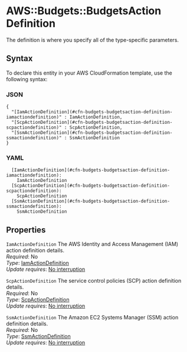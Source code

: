 # AWS::Budgets::BudgetsAction Definition<a name="aws-properties-budgets-budgetsaction-definition"></a>

The definition is where you specify all of the type\-specific parameters\.

## Syntax<a name="aws-properties-budgets-budgetsaction-definition-syntax"></a>

To declare this entity in your AWS CloudFormation template, use the following syntax:

### JSON<a name="aws-properties-budgets-budgetsaction-definition-syntax.json"></a>

```
{
  "[IamActionDefinition](#cfn-budgets-budgetsaction-definition-iamactiondefinition)" : IamActionDefinition,
  "[ScpActionDefinition](#cfn-budgets-budgetsaction-definition-scpactiondefinition)" : ScpActionDefinition,
  "[SsmActionDefinition](#cfn-budgets-budgetsaction-definition-ssmactiondefinition)" : SsmActionDefinition
}
```

### YAML<a name="aws-properties-budgets-budgetsaction-definition-syntax.yaml"></a>

```
  [IamActionDefinition](#cfn-budgets-budgetsaction-definition-iamactiondefinition):
    IamActionDefinition
  [ScpActionDefinition](#cfn-budgets-budgetsaction-definition-scpactiondefinition):
    ScpActionDefinition
  [SsmActionDefinition](#cfn-budgets-budgetsaction-definition-ssmactiondefinition):
    SsmActionDefinition
```

## Properties<a name="aws-properties-budgets-budgetsaction-definition-properties"></a>

`IamActionDefinition` <a name="cfn-budgets-budgetsaction-definition-iamactiondefinition"></a>
The AWS Identity and Access Management \(IAM\) action definition details\.  
_Required_: No  
_Type_: [IamActionDefinition](aws-properties-budgets-budgetsaction-iamactiondefinition.md)  
_Update requires_: [No interruption](https://docs.aws.amazon.com/AWSCloudFormation/latest/UserGuide/using-cfn-updating-stacks-update-behaviors.html#update-no-interrupt)

`ScpActionDefinition` <a name="cfn-budgets-budgetsaction-definition-scpactiondefinition"></a>
The service control policies \(SCP\) action definition details\.  
_Required_: No  
_Type_: [ScpActionDefinition](aws-properties-budgets-budgetsaction-scpactiondefinition.md)  
_Update requires_: [No interruption](https://docs.aws.amazon.com/AWSCloudFormation/latest/UserGuide/using-cfn-updating-stacks-update-behaviors.html#update-no-interrupt)

`SsmActionDefinition` <a name="cfn-budgets-budgetsaction-definition-ssmactiondefinition"></a>
The Amazon EC2 Systems Manager \(SSM\) action definition details\.  
_Required_: No  
_Type_: [SsmActionDefinition](aws-properties-budgets-budgetsaction-ssmactiondefinition.md)  
_Update requires_: [No interruption](https://docs.aws.amazon.com/AWSCloudFormation/latest/UserGuide/using-cfn-updating-stacks-update-behaviors.html#update-no-interrupt)

